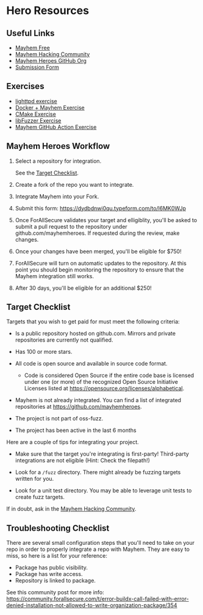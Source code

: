 # Hero Resources

## Useful Links

- [Mayhem Free](https://mayhem.forallsecure.com/)
- [Mayhem Hacking Community](https://community.forallsecure.com/)
- [Mayhem Heroes GitHub Org](https://github.com/mayhemheroes)
- [Submission Form](https://dydbdnwi0qu.typeform.com/to/l6MK0WJp)

## Exercises

- [lighttpd exercise](lighttpd-example.md)
- [Docker + Mayhem Exercise](docker-intro.md)
- [CMake Exercise](cmake-libfuzzer-exercise.md#cmake-exercise)
- [libFuzzer Exercise](cmake-libfuzzer-exercise.md#libfuzzer-exercise)
- [Mayhem GitHub Action Exercise](gh-actions.md)

## Mayhem Heroes Workflow

1. Select a repository for integration.

    See the [Target Checklist](https://github.com/mayhemheroes/hero-resources#target-checklist).

2. Create a fork of the repo you want to integrate.

3. Integrate Mayhem into your Fork.

4. Submit this form: https://dydbdnwi0qu.typeform.com/to/l6MK0WJp

5. Once ForAllSecure validates your target and elligiblity, you'll be asked to submit a pull request to the repository under github.com/mayhemheroes. If requested during the review, make changes.

6. Once your changes have been merged, you'll be eligible for $750!

7. ForAllSecure will turn on automatic updates to the repository. At this point you should begin monitoring the repository to ensure that the Mayhem integration still works.

8. After 30 days, you'll be eligible for an additional $250!

## Target Checklist

Targets that you wish to get paid for must meet the following criteria:

* Is a public repository hosted on github.com.  Mirrors and private repositories are currently not qualified.

* Has 100 or more stars.

* All code is open source and available in source code format.

    - Code is considered Open Source if the entire code base is licensed under one (or more) of the recognized Open Source Initiative Licenses listed at https://opensource.org/licenses/alphabetical. 

* Mayhem is not already integrated. You can find a list of integrated repositories at https://github.com/mayhemheroes.

* The project is not part of oss-fuzz.
 
* The project has been active in the last 6 months

Here are a couple of tips for integrating your project.

* Make sure that the target you're integrating is first-party! Third-party integrations are not eligible (Hint: Check the filepath!)

* Look for a `/fuzz` directory. There might already be fuzzing targets written for you.

* Look for a unit test directory. You may be able to leverage unit tests to create fuzz targets.

If in doubt, ask in the [Mayhem Hacking Community](https://community.forallsecure.com/).

## Troubleshooting Checklist

There are several small configuration steps that you'll need to take on your repo in order to properly integrate a repo with Mayhem. They are easy to miss, so here is a list for your reference:

* Package has public visibility.
* Package has write access.
* Repository is linked to package.

See this community post for more info: https://community.forallsecure.com/t/error-buildx-call-failed-with-error-denied-installation-not-allowed-to-write-organization-package/354
